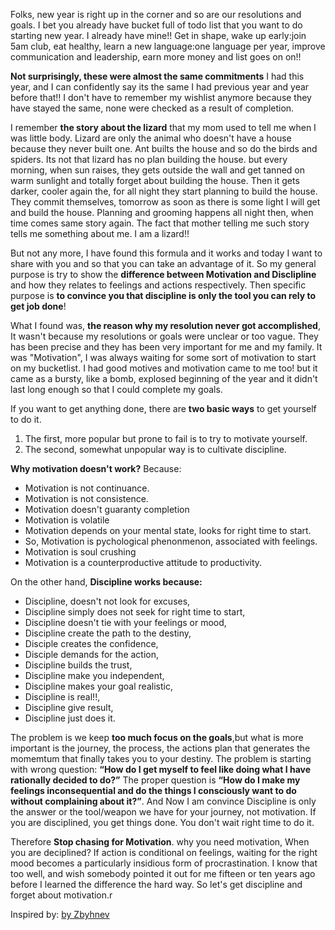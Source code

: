 
Folks, new year is right up in the corner and so are our resolutions and goals. I bet you already have bucket full of todo list that you want to do starting new year. I already have mine!! Get in shape, wake up early:join 5am club, eat healthy, learn a new language:one language per year, improve communication and leadership, earn more money and list goes on on!!

**Not surprisingly, these were almost the same commitments** I had this year, and I can confidently say its the same I had previous year and year before that!! I don't have to remember my wishlist anymore because they have stayed the same, none were checked as a result of completion.

I remember **the story about the lizard** that my mom used to tell me when I was little body. Lizard are only the animal who doesn't have a house because they never built one. Ant builts the house and so do the birds and spiders. Its not that lizard has no plan building the house. but every morning, when sun raises, they gets outside the wall and get tanned on warm sunlight and totally forget about building the house. Then it gets darker, cooler again the, for all night they start planning to build the house. They commit themselves, tomorrow as soon as there is some light I will get and build the house. Planning and grooming happens all night then, when time comes same story again. The fact that mother telling me such story tells me something about me. I am a lizard!! 

But not any more, I have found this formula and it works and today I want to share with you and so that you can take an advantage of it.  So my general purpose is try to show the **difference between Motivation and Disclipline** and how they relates to feelings and actions respectively. Then specific purpose is **to convince you that discipline is only the tool you can rely to get job done**!



What I found was, **the reason why my resolution never got accomplished**, It wasn't because my resolutions or goals were unclear or too vague. They has been precise and they has been very important for me and my family. It was "Motivation", I was always waiting for some sort of motivation to start on my bucketlist. I had good motives and motivation came to me too! but it came as a bursty, like a bomb, explosed beginning of the year and it didn't last long enough so that I could complete my goals. 

If you want to get anything done, there are **two basic ways** to get yourself to do it.  
 1. The first, more popular but prone to fail is to try to motivate yourself.
 2. The second, somewhat unpopular way is to cultivate discipline.
 
**Why motivation doesn't work?** Because:
- Motivation is not continuance.  
- Motivation is not consistence.
- Motivation doesn't guaranty completion
- Motivation is volatile
- Motivation depends on your mental state, looks for right time to start.
- So, Motivation is pychological phenonmenon, associated with feelings.  
- Motivation is soul crushing  
- Motivation is a counterproductive attitude to productivity. 


On the other hand, **Discipline works because:**
- Discipline, doesn't not look for excuses, 
- Discipline simply does not seek for right time to start, 
- Discipline doesn't tie with your feelings or mood,
- Discipline create the path to the destiny,
- Disciple creates the confidence, 
- Disciple demands for the action, 
- Discipline builds the trust, 
- Discipline make you independent, 
- Discipline makes your goal realistic,
- Discipline is real!!, 
- Discipline give result,
- Discipline just does it.

The problem is we keep **too much focus on the goals**,but what is more important is the journey, the process, the actions plan that generates  the momemtum that finally takes you to your destiny. The problem is starting with wrong question: **“How do I get myself to feel like doing what I have rationally decided to do?”** The proper question is **“How do I make my feelings inconsequential and do the things I consciously want to do without complaining about it?”**. And Now I am convince Discipline is only the answer or the tool/weapon we have for your journey, not motivation. If you are disciplined, you get things done. You don't wait right time to do it. 

Therefore **Stop chasing for Motivation**. why you need motivation, When you are deciplined? If action is conditional on feelings, waiting for the right mood becomes a particularly insidious form of procrastination. I know that too well, and wish somebody pointed it out for me fifteen or ten years ago before I learned the difference the hard way. So let's get discipline and forget about motivation.r


Inspired by:  [by Zbyhnev](http://www.wisdomination.com/author/zbyhnev/) 




